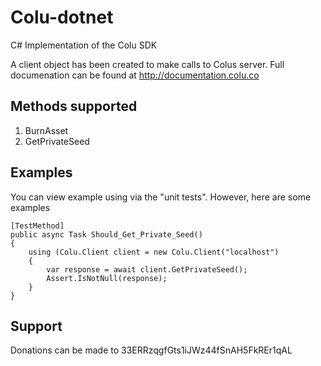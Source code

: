 # Colu-dotnet
C# Implementation of the Colu SDK

A client object has been created to make calls to Colus server.  Full documenation can be found at http://documentation.colu.co

## Methods supported
1. BurnAsset
2. GetPrivateSeed

## Examples
You can view example using via the "unit tests".  However, here are some examples
```
[TestMethod]
public async Task Should_Get_Private_Seed()
{
    using (Colu.Client client = new Colu.Client("localhost")
    {
        var response = await client.GetPrivateSeed();
        Assert.IsNotNull(response);
    }
}
```

## Support
Donations can be made to 33ERRzqgfGts1iJWz44fSnAH5FkREr1qAL
